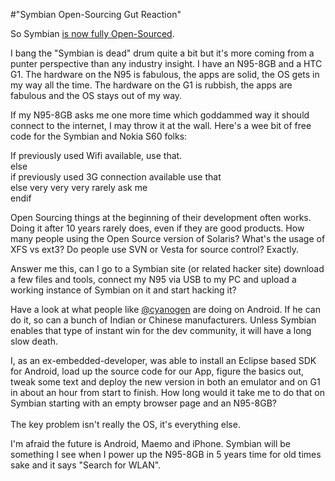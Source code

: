 #"Symbian Open-Sourcing Gut Reaction"


 So Symbian <a href="http://www.symbian-guru.com/welcome/2010/02/symbian-is-now-open-source.html">is now fully Open-Sourced</a>.<p />I bang the &quot;Symbian is dead&quot; drum quite a bit but it&#39;s more coming from a punter perspective than any industry insight. I have an N95-8GB and a HTC G1. The hardware on the N95 is fabulous, the apps are solid, the OS gets in my way all the time. The hardware on the G1 is rubbish, the apps are fabulous and the OS stays out of my way.<p /> If my N95-8GB asks me one more time which goddammed way it should connect to the internet, I may throw it at the wall. Here&#39;s a wee bit of free code for the Symbian and Nokia S60 folks:<p />If previously used Wifi available, use that.<br /> else<br />if previously used 3G connection available use that<br />else very very very rarely ask me<br />endif<p />Open Sourcing things at the beginning of their development often works. Doing it after 10 years rarely does, even if they are good products. How many people using the Open Source version of Solaris? What&#39;s the usage of XFS vs ext3? Do people use SVN or Vesta for source control? Exactly.<p /> Answer me this, can I go to a Symbian site (or related hacker site) download a few files and tools, connect my N95 via USB to my PC and upload a working instance of Symbian on it and start hacking it?<p />Have a look at what people like <a href="http://twittter.com/cyanogen">@cyanogen</a> are doing on Android. If he can do it, so can a bunch of Indian or Chinese manufacturers. Unless Symbian enables that type of instant win for the dev community, it will have a long slow death.<p /> I, as an ex-embedded-developer, was able to install an Eclipse based SDK for Android, load up the source code for our App, figure the basics out, tweak some text and deploy the new version in both an emulator and on G1 in about an hour from start to finish. How long would it take me to do that on Symbian starting with an empty browser page and an N95-8GB?<br /> <br />The key problem isn&#39;t really the OS, it&#39;s everything else.<p />I&#39;m afraid the future is Android, Maemo and iPhone. Symbian will be something I see when I power up the N95-8GB in 5 years time for old times sake and it says &quot;Search for WLAN&quot;.
 